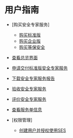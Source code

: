 # 用户指南

-   [购买安全专家服务]
    -   [购买标准版](购买标准版.md)
    -   [购买企业版](购买企业版.md)
    -   [购买等保安全](购买等保安全.md)

-   [查看总览界面](查看总览界面.md)
-   [申请交付标准版安全专家服务](申请交付标准版安全专家服务.md)
-   [下载安全专家服务报告](下载安全专家服务报告.md)
-   [验收安全专家服务](验收安全专家服务.md)
-   [评价安全专家服务](评价安全专家服务.md)
-   [查看服务单信息](查看服务单信息.md)
-   [权限管理]
    -   [创建用户并授权使用SES](创建用户并授权使用SES.md)


